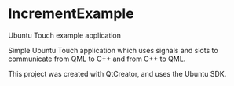 # IncrementExample
Ubuntu Touch example application 

Simple Ubuntu Touch application which uses signals and slots to communicate from QML to C++ and from C++ to QML.

This project was created with QtCreator, and uses the Ubuntu SDK.
